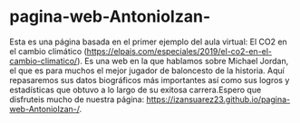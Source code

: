 # pagina-web-AntonioIzan-
Esta es una página basada en el primer ejemplo del aula virtual: El CO2 en el cambio climático (https://elpais.com/especiales/2019/el-co2-en-el-cambio-climatico/). Es una web en la que hablamos sobre Michael Jordan, el que es para muchos el mejor jugador de baloncesto de la historia. Aquí repasaremos sus datos biográficos más importantes así como sus logros y estadísticas que obtuvo a lo largo de su exitosa carrera.Espero que disfruteis mucho de nuestra página: 
https://izansuarez23.github.io/pagina-web-AntonioIzan-/.

